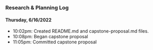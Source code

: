 ### Research & Planning Log
#### Thursday, 6/16/2022
* 10:02pm: Created README.md and capstone-proposal.md files. 
* 10:08pm: Began capstone proposal
* 11:05pm: Committed capstone proposal
